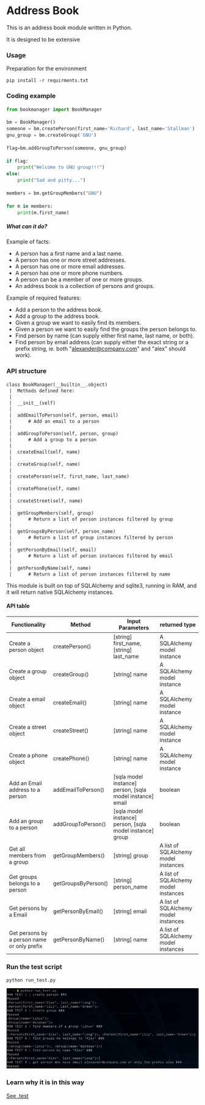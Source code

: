Address Book
=============

This is an address book module written in Python.

It is designed to be extensive


### Usage
Preparation for the environment
```
pip install -r requirments.txt
```

### Coding example
```python
from bookmanager import BookManager

bm = BookManager()
someone = bm.createPerson(first_name='Richard', last_name='Stallman')
gnu_group = bm.createGroup('GNU')

flag=bm.addGroupToPerson(someone, gnu_group)

if flag:
    print("Welcome to GNU group!!!")
else:
    print("Sad and pitty...")

members = bm.getGroupMembers("GNU")

for m in members:
    print(m.first_name)
```

##### What can it do?

Example of facts:

- A person has a first name and a last name.
- A person has one or more street addresses.
- A person has one or more email addresses.
- A person has one or more phone numbers.
- A person can be a member of one or more groups.
- An address book is a collection of persons and groups.

Example of required features:

- Add a person to the address book.
- Add a group to the address book.
- Given a group we want to easily find its members.
- Given a person we want to easily find the groups the person belongs to.
- Find person by name (can supply either first name, last name, or both).
- Find person by email address (can supply either the exact string or a prefix string, ie. both "alexander@company.com" and "alex" should work).


### API structure
```
class BookManager(__builtin__.object)
 |  Methods defined here:
 |
 |  __init__(self)
 |
 |  addEmailToPerson(self, person, email)
 |      # Add an email to a person
 |
 |  addGroupToPerson(self, person, group)
 |      # Add a group to a person
 |
 |  createEmail(self, name)
 |
 |  createGroup(self, name)
 |
 |  createPerson(self, first_name, last_name)
 |
 |  createPhone(self, name)
 |
 |  createStreet(self, name)
 |
 |  getGroupMembers(self, group)
 |      # Return a list of person instances filtered by group
 |
 |  getGroupsByPerson(self, person_name)
 |      # Return a list of group instances filtered by person
 |
 |  getPersonByEmail(self, email)
 |      # Return a list of person instances filtered by email
 |
 |  getPersonByName(self, name)
 |      # Return a list of person instances filtered by name
 ```

 This module is built on top of SQLAlchemy and sqlite3, running in RAM, and it will return native SQLAlchemy instances. 

 
#### API table


| Functionality | Method | Input Parameters | returned type | 
| ------------ | ---- | ---------------- | ------------|
| Create a person object | createPerson() | [string] first_name, [string] last_name | A SQLAlchemy model instance |
| Create a group object | createGroup() | [string] name | A SQLAlchemy model instance |
| Create a email object | createEmail() | [string] name | A SQLAlchemy model instance |
| Create a street object | createStreet() | [string] name | A SQLAlchemy model instance |
| Create a phone object | createPhone() | [string] name | A SQLAlchemy model instance |
| Add an Email address to a person | addEmailToPerson() | [sqla model instance] person, [sqla model instance] email | boolean |
| Add an group to a person | addGroupToPerson() | [sqla model instance] person, [sqla model instance] group | boolean |
| Get all members from a group | getGroupMembers() | [string] group | A list of SQLAlchemy model instances |
| Get groups belongs to a person | getGroupsByPerson() | [string] person_name | A list of SQLAlchemy model instances |
| Get persons by a Email | getPersonByEmail() | [string] email | A list of SQLAlchemy model instances |
| Get persons by a person name or only prefix | getPersonByName() | [string] name | A list of SQLAlchemy model instances |


 

### Run the test script

```
python run_test.py
```

![image test](https://github.com/xros/addressbook/blob/master/static/snapshot355.png?raw=true)

### Learn why it is in this way

[See .test](https://github.com/xros/addressbook/tree/master/.test)
